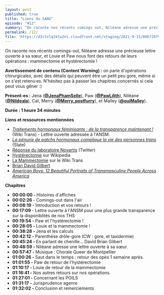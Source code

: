 ```yaml
---
layout: post
published: true
title: "Liens du SANG"
episode: "#12"
summary: "On raconte nos récents comings out, Niléane adresse une précieuse lettre ouverte à sa sœur, et Louie et Paw nous font des retours de leurs opérations : mammectomie et hystérectomie !"
permalink: /12/
file: 'https://d3ctxlq1ktw2nl.cloudfront.net/staging/2021-9-15/08b720f9-8120-9a71-6f83-c422e40db2d1.mp3'
---
```

<p>On raconte nos récents comings-out, Niléane adresse une précieuse lettre ouverte à sa sœur, et Louie et Paw nous font des retours de leurs opérations : mammectomie et hystérectomie !</p>

<!--more-->

<p><strong>Avertissement de contenu (Content Warning) :</strong> on parle d'opérations chirurgicales, avec des détails qui peuvent être un petit peu gore, même si on s'est retenu·es. N'hésitez pas à passer les chapitres concernés si cela peut vous gêner :)</p>
<p><strong>Présent-es :</strong> Jena (<a href="https://twitter.com/JenaPhamSelle"><strong>@JenaPhamSelle</strong></a>), Paw (<a href="https://twitter.com/PawLilith"><strong>@PawLilith</strong></a>), Niléane (<a href="https://twitter.com/Nildeala"><strong>@Nildeala</strong></a>), Cat, Merry (<a href="https://twitter.com/merry_postfurry"><strong>@Merry_postfurry</strong></a>), et Malley (<a href="https://twitter.com/ouiMalley"><strong>@ouiMalley</strong></a>).</p>
<p><strong>Durée : 1 heure 34 minutes</strong></p>
<p><strong>Liens et ressources mentionnées</strong></p>
<ul>
  <li><a href="https://wikitrans.co/2021/09/02/traitements-hormonaux-feminisants-de-la-transparence-maintenant/"><em>Traitements hormonaux féminisants : de la transparence maintenant !</em></a><em> </em>(Wiki Trans) <em>- </em>Lettre ouverte adressée à l'ANSM.</li>
  <li><a href="https://www.slate.fr/story/216948/personnes-trans-demandent-transparence-traitements-hormonaux-rupture-stock-arret-commercialisation-vivelledot-patch-transdermique-oestradiol-labo-sandoz-novartis"><em>La pénurie de patchs hormonaux complique la vie des personnes trans</em></a> (Slate)</li>
  <li><a href="https://twitter.com/wiki_trans/status/1446092901826633728?s=21">Réponse du laboratoire Novartis</a> (Twitter)</li>
  <li><a href="https://fr.wikipedia.org/wiki/Hyst%C3%A9rectomie?wprov=sfti1">Hystérectomie</a> sur Wikipedia</li>
  <li><a href="https://wikitrans.co/2021/09/22/la-mammectomie/">La Mammectomie</a> sur le Wiki Trans</li>
  <li><a href="https://www.briandavidgilbert.com/">Brian David Gilbert</a></li>
  <li><a href="https://www.them.us/story/american-boys-transmasculine-photos"><em>American Boys: 12 Beautiful Portraits of Transmasculine People Across America</em></a></li>
</ul>
<p><strong>Chapitres</strong></p>
<ul>
  <li><strong>00:00:00 - </strong>Histoires d'affiches</li>
  <li><strong>00:02:26 </strong>- Comings-out dans l'air</li>
  <li><strong>00:08:19 </strong>- Introduction et vos retours !</li>
  <li><strong>00:17:09 </strong>- Lettre ouverte à l'ANSM pour une plus grande transparence sur la disponiblités de nos THS</li>
  <li><strong>00:19:54 - </strong>Paw et l'hystérectomie !</li>
  <li><strong>00:28:05 - </strong>Louie et la mammectomie !</li>
  <li><strong>00:38:28 - </strong>Jena et les calculs</li>
  <li><strong>00:42:12 - </strong>Parenthèse drôle-gore (CW : gore, et taxidermie)</li>
  <li><strong>00:45:24 - </strong>En parlant de chenille… David Brian Gilbert</li>
  <li><strong>00:48:59 - </strong>Niléane adresse une lettre ouverte à sa sœur.</li>
  <li><strong>00:57:47 - </strong>Musique : Chorale Queer de Montpellier</li>
  <li><strong>01:00:26 - </strong>Saut dans le temps : retour des opés 1 semaine après.</li>
  <li><strong>01:01:55 - </strong>Paw de retour de l'hystérectomie</li>
  <li><strong>01:10:17 - </strong>Louie de retour de la mammectomie</li>
  <li><strong>01:16:41 - </strong>Nos autres retours sur nos opérations.</li>
  <li><strong>01:27:01 - </strong>Concernant les POILS</li>
  <li><strong>01:31:17 - </strong>Jurisprudence agenre</li>
  <li><strong>01:32:02 - </strong>Conclusion et remerciements</li>
</ul>
